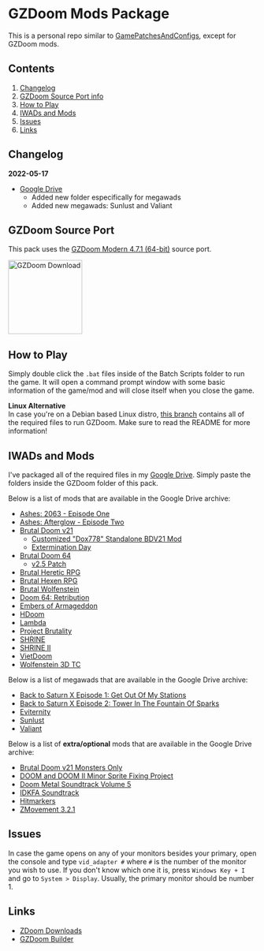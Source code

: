 # GZDoom Mods Package
This is a personal repo similar to [GamePatchesAndConfigs](https://github.com/TheRambotnic/GamePatchesAndConfigs), except for GZDoom mods.

## Contents
1. [Changelog](#changelog)
2. [GZDoom Source Port info](#gzdoom-source-port)
3. [How to Play](#how-to-play)
4. [IWADs and Mods](#iwads-and-mods)
5. [Issues](#issues)
6. [Links](#links)

## Changelog
**2022-05-17**
* [Google Drive](https://drive.google.com/drive/folders/1e1fbEjVGYPP10DRqNxhUlgQVdjPGuwqq?usp=sharing)
	* Added new folder especifically for megawads
	* Added new megawads: Sunlust and Valiant

## GZDoom Source Port
This pack uses the [GZDoom Modern 4.7.1 (64-bit)](https://github.com/coelckers/gzdoom/releases/download/g4.7.1/gzdoom-4-7-1-Windows-64bit.zip) source port.

[<img src="https://zdoom.org/w/images/2/25/Circle_gzdoom.png" alt="GZDoom Download" width="150" />](https://zdoom.org/downloads)

## How to Play
Simply double click the `.bat` files inside of the Batch Scripts folder to run the game. It will open a command prompt window with some basic information of the game/mod and will close itself when you close the game.

**Linux Alternative** <br/>
In case you're on a Debian based Linux distro, [this branch](https://github.com/TheRambotnic/GZDoomModPack/tree/linux) contains all of the required files to run GZDoom. Make sure to read the README for more information!

## IWADs and Mods
I've packaged all of the required files in my [Google Drive](https://drive.google.com/drive/folders/1e1fbEjVGYPP10DRqNxhUlgQVdjPGuwqq?usp=sharing). Simply paste the folders inside the GZDoom folder of this pack.

Below is a list of mods that are available in the Google Drive archive:
* [Ashes: 2063 - Episode One](https://www.moddb.com/mods/ashes-2063/downloads)
* [Ashes: Afterglow - Episode Two](https://www.moddb.com/mods/ashes-2063/downloads)
* [Brutal Doom v21](https://www.moddb.com/mods/brutal-doom)
	* [Customized "Dox778" Standalone BDV21 Mod](https://www.moddb.com/mods/brutal-doom/downloads/customized-dox778-standalone-bdv21-mod)
	* [Extermination Day](https://www.moddb.com/mods/brutal-doom/forum/thread/extermination-day-beta-001-download)
* [Brutal Doom 64](https://www.moddb.com/mods/brutal-doom-64)
	* [v2.5 Patch](https://www.moddb.com/mods/brutal-doom-64/addons/brutal-doom-64-v2-patched)
* [Brutal Heretic RPG](https://nzdoom.net/showthread.php?tid=3)
* [Brutal Hexen RPG](https://nzdoom.net/showthread.php?tid=2)
* [Brutal Wolfenstein](https://www.moddb.com/mods/brutal-wolfenstein-3d)
* [Doom 64: Retribution](https://www.moddb.com/mods/doom-64-retribution)
* [Embers of Armageddon](https://www.moddb.com/mods/embers-of-armageddon)
* [HDoom](https://hdoomguy.newgrounds.com/)
* [Lambda](https://www.moddb.com/mods/lambda-for-doom-and-d00m-2)
* [Project Brutality](https://github.com/pa1nki113r/Project_Brutality)
* [SHRINE](https://www.moddb.com/mods/shrine)
* [SHRINE II](https://www.moddb.com/mods/shrine-ii)
* [VietDoom](https://www.moddb.com/mods/vietdoom)
* [Wolfenstein 3D TC](https://www.afadoomer.com/wolf3d/downloads.html)

Below is a list of megawads that are available in the Google Drive archive:
* [Back to Saturn X Episode 1: Get Out Of My Stations](https://www.doomworld.com/forum/topic/62529)
* [Back to Saturn X Episode 2: Tower In The Fountain Of Sparks](https://www.doomworld.com/forum/topic/69960)
* [Eviternity](https://www.doomworld.com/idgames/levels/doom2/Ports/megawads/eviternity)
* [Sunlust](https://www.doomworld.com/idgames/levels/doom2/Ports/megawads/sunlust)
* [Valiant](https://www.doomworld.com/idgames/levels/doom2/Ports/megawads/valiant)

Below is a list of **extra/optional** mods that are available in the Google Drive archive:
* [Brutal Doom v21 Monsters Only](https://www.moddb.com/mods/brutal-doom/downloads/bdv21-monsters-only-version)
* [DOOM and DOOM II Minor Sprite Fixing Project](https://www.doomworld.com/files/file/18536-doom-2-minor-sprite-fixing-project-v19/)
* [Doom Metal Soundtrack Volume 5](https://www.moddb.com/mods/brutal-doom/downloads/doom-metal-soundtrack-mod-volume-5)
* [IDKFA Soundtrack](https://www.moddb.com/mods/brutal-doom/addons/idkfa-doom-soundtrack)
* [Hitmarkers](https://www.wad-archive.com/wad/782cb71865e196ea2e4c99b27eb7ce292d42f6b4)
* [ZMovement 3.2.1](https://forum.zdoom.org/viewtopic.php?t=65095)

## Issues
In case the game opens on any of your monitors besides your primary, open the console and type `vid_adapter #` where `#` is the number of the monitor you wish to use. If you don't know which one it is, press `Windows Key + I` and go to `System > Display`. Usually, the primary monitor should be number 1.

## Links
* [ZDoom Downloads](https://zdoom.org/downloads)
* [GZDoom Builder](https://devbuilds.drdteam.org/doombuilder2-gzdb/)
